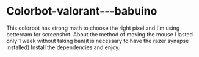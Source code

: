 # Colorbot-valorant---babuino
This colorbot has strong math to choose the right pixel and I'm using bettercam for screenshot. About the method of moving the mouse I lasted only 1 week without taking ban(it is necessary to have the razer synapse installed) Install the dependencies and enjoy.
